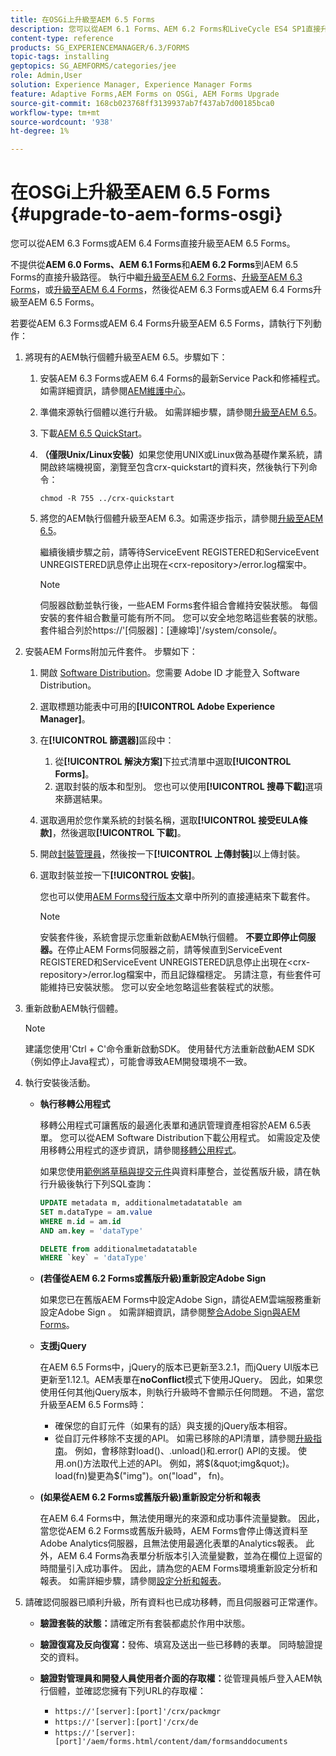 ```yaml
---
title: 在OSGi上升級至AEM 6.5 Forms
description: 您可以從AEM 6.1 Forms、AEM 6.2 Forms和LiveCycle ES4 SP1直接升級至AEM 6.3 Forms。
content-type: reference
products: SG_EXPERIENCEMANAGER/6.3/FORMS
topic-tags: installing
geptopics: SG_AEMFORMS/categories/jee
role: Admin,User
solution: Experience Manager, Experience Manager Forms
feature: Adaptive Forms,AEM Forms on OSGi, AEM Forms Upgrade
source-git-commit: 168cb023768ff3139937ab7f437ab7d00185bca0
workflow-type: tm+mt
source-wordcount: '938'
ht-degree: 1%

---
```


# 在OSGi上升級至AEM 6.5 Forms {#upgrade-to-aem-forms-osgi}

您可以從AEM 6.3 Forms或AEM 6.4 Forms直接升級至AEM 6.5 Forms。

不提供從&#x200B;**AEM 6.0 Forms、AEM 6.1 Forms**&#x200B;和&#x200B;**AEM 6.2 Forms**&#x200B;到AEM 6.5 Forms的直接升級路徑。 執行中繼[升級至AEM 6.2 Forms](https://helpx.adobe.com/experience-manager/6-2/forms/using/upgrade.html)、[升級至AEM 6.3 Forms](https://helpx.adobe.com/experience-manager/6-3/forms/using/upgrade.html)，或[升級至AEM 6.4 Forms](/help/forms/using/upgrade.md)，然後從AEM 6.3 Forms或AEM 6.4 Forms升級至AEM 6.5 Forms。

若要從AEM 6.3 Forms或AEM 6.4 Forms升級至AEM 6.5 Forms，請執行下列動作：

1. 將現有的AEM執行個體升級至AEM 6.5。步驟如下：

   1. 安裝AEM 6.3 Forms或AEM 6.4 Forms的最新Service Pack和修補程式。 如需詳細資訊，請參閱[AEM維護中心](https://helpx.adobe.com/tw/experience-manager/aem-releases-updates.html)。
   1. 準備來源執行個體以進行升級。 如需詳細步驟，請參閱[升級至AEM 6.5](/help/sites-deploying/upgrade.md)。
   1. 下載[AEM 6.5 QuickStart](/help/sites-deploying/deploy.md#getting%20the%20software)。
   1. **（僅限Unix/Linux安裝）**&#x200B;如果您使用UNIX或Linux做為基礎作業系統，請開啟終端機視窗，瀏覽至包含crx-quickstart的資料夾，然後執行下列命令：

      `chmod -R 755 ../crx-quickstart`

   1. 將您的AEM執行個體升級至AEM 6.3。如需逐步指示，請參閱[升級至AEM 6.5](/help/sites-deploying/upgrade.md)。

      繼續後續步驟之前，請等待ServiceEvent REGISTERED和ServiceEvent UNREGISTERED訊息停止出現在&lt;crx-repository>/error.log檔案中。

      >[!NOTE]
      >
      >伺服器啟動並執行後，一些AEM Forms套件組合會維持安裝狀態。 每個安裝的套件組合數量可能有所不同。 您可以安全地忽略這些套裝的狀態。 套件組合列於https://&#39;[伺服器]：[連線埠]&#39;/system/console/。

1. 安裝AEM Forms附加元件套件。 步驟如下：

   1. 開啟 [Software Distribution](https://experience.adobe.com/downloads)。您需要 Adobe ID 才能登入 Software Distribution。
   1. 選取標題功能表中可用的&#x200B;**[!UICONTROL Adobe Experience Manager]**。
   1. 在&#x200B;**[!UICONTROL 篩選器]**&#x200B;區段中：
      1. 從&#x200B;**[!UICONTROL 解決方案]**&#x200B;下拉式清單中選取&#x200B;**[!UICONTROL Forms]**。
      1. 選取封裝的版本和型別。 您也可以使用&#x200B;**[!UICONTROL 搜尋下載]**&#x200B;選項來篩選結果。
   1. 選取適用於您作業系統的封裝名稱，選取&#x200B;**[!UICONTROL 接受EULA條款]**，然後選取&#x200B;**[!UICONTROL 下載]**。
   1. 開啟[封裝管理員](https://experienceleague.adobe.com/docs/experience-manager-65-lts/administering/contentmanagement/package-manager.html)，然後按一下&#x200B;**[!UICONTROL 上傳封裝]**&#x200B;以上傳封裝。
   1. 選取封裝並按一下&#x200B;**[!UICONTROL 安裝]**。

      您也可以使用[AEM Forms發行版本](https://helpx.adobe.com/aem-forms/kb/aem-forms-releases.html)文章中所列的直接連結來下載套件。

      >[!NOTE]
      >
      >安裝套件後，系統會提示您重新啟動AEM執行個體。 **不要立即停止伺服器。**&#x200B;在停止AEM Forms伺服器之前，請等候直到ServiceEvent REGISTERED和ServiceEvent UNREGISTERED訊息停止出現在&lt;crx-repository>/error.log檔案中，而且記錄檔穩定。 另請注意，有些套件可能維持已安裝狀態。 您可以安全地忽略這些套裝程式的狀態。

1. 重新啟動AEM執行個體。

   >[!NOTE]
   >
   建議您使用&#39;Ctrl + C&#39;命令重新啟動SDK。 使用替代方法重新啟動AEM SDK （例如停止Java程式），可能會導致AEM開發環境不一致。

1. 執行安裝後活動。

   * **執行移轉公用程式**

     移轉公用程式可讓舊版的最適化表單和通訊管理資產相容於AEM 6.5表單。 您可以從AEM Software Distribution下載公用程式。 如需設定及使用移轉公用程式的逐步資訊，請參閱[移轉公用程式](../../forms/using/migration-utility.md)。

     如果您使用[範例將草稿與提交元件](https://helpx.adobe.com/experience-manager/6-3/forms/using/integrate-draft-submission-database.html)與資料庫整合，並從舊版升級，請在執行升級後執行下列SQL查詢：

     ```sql
     UPDATE metadata m, additionalmetadatatable am
     SET m.dataType = am.value
     WHERE m.id = am.id
     AND am.key = 'dataType'
     ```

     ```sql
     DELETE from additionalmetadatatable
     WHERE `key` = 'dataType'
     ```

   * **(若僅從AEM 6.2 Forms或舊版升級)重新設定Adobe Sign**

     如果您已在舊版AEM Forms中設定Adobe Sign，請從AEM雲端服務重新設定Adobe Sign 。 如需詳細資訊，請參閱[整合Adobe Sign與AEM Forms](../../forms/using/adobe-sign-integration-adaptive-forms.md)。

   * **支援jQuery**

     在AEM 6.5 Forms中，jQuery的版本已更新至3.2.1，而jQuery UI版本已更新至1.12.1。AEM表單在&#x200B;**noConflict**&#x200B;模式下使用JQuery。 因此，如果您使用任何其他jQuery版本，則執行升級時不會顯示任何問題。 不過，當您升級至AEM 6.5 Forms時：

      * 確保您的自訂元件（如果有的話）與支援的jQuery版本相容。
      * 從自訂元件移除不支援的API。 如需已移除的API清單，請參閱[升級指南](https://jquery.com/upgrade-guide/3.0/)。 例如，會移除對load()、.unload()和.error() API的支援。 使用.on()方法取代上述的API。 例如，將$(&quot;img&quot;)。load(fn)變更為$(&quot;img&quot;)。on(&quot;load&quot;， fn)。

   * **(如果從AEM 6.2 Forms或舊版升級)重新設定分析和報表**

     在AEM 6.4 Forms中，無法使用曝光的來源和成功事件流量變數。 因此，當您從AEM 6.2 Forms或舊版升級時，AEM Forms會停止傳送資料至Adobe Analytics伺服器，且無法使用最適化表單的Analytics報表。 此外，AEM 6.4 Forms為表單分析版本引入流量變數，並為在欄位上逗留的時間量引入成功事件。 因此，請為您的AEM Forms環境重新設定分析和報表。 如需詳細步驟，請參閱[設定分析和報表](../../forms/using/configure-analytics-forms-documents.md)。

1. 請確認伺服器已順利升級，所有資料也已成功移轉，而且伺服器可正常運作。

   * **驗證套裝的狀態：**&#x200B;請確定所有套裝都處於作用中狀態。
   * **驗證復寫及反向復寫：**&#x200B;發佈、填寫及送出一些已移轉的表單。 同時驗證提交的資料。
   * **驗證對管理員和開發人員使用者介面的存取權：**&#x200B;從管理員帳戶登入AEM執行個體，並確認您擁有下列URL的存取權：

      * `https://'[server]:[port]'/crx/packmgr`
      * `https://'[server]:[port]'/crx/de`
      * `https://'[server]:[port]'/aem/forms.html/content/dam/formsanddocuments`
